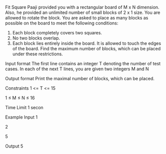Fit Square
Paaji provided you with a rectangular board of 
M
x
N
 dimension. Also, he provided an unlimited number of small blocks of 
2
x
1
 size. You are allowed to rotate the block. You are asked to place as many blocks as possible on the board to meet the following conditions:
1. Each block completely covers two squares.
2. No two blocks overlap.
3. Each block lies entirely inside the board. It is allowed to touch the edges of the board.
Find the maximum number of blocks, which can be placed under these restrictions.

Input format
The first line contains an integer 
T
 denoting the number of test cases.
In each of the next 
T
 lines, you are given two integers 
M
 and 
N

Output format
Print the maximal number of blocks, which can be placed.

Constraints
1
<=
T
<=
15

1
≤
M
≤
N
≤
16

Time Limit
1
 ​secon

Example
Input
1

2
 
5

Output
5